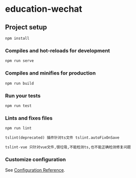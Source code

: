 # education-wechat

## Project setup
```
npm install
```

### Compiles and hot-reloads for development
```
npm run serve
```

### Compiles and minifies for production
```
npm run build
```

### Run your tests
```
npm run test
```

### Lints and fixes files
```
npm run lint

tslint(deprecated) 插件针对ts文件 tslint.autoFixOnSave

tslint-vue 只针对vue文件,很垃圾,不能检测ts,也不能正确检测修复问题
```

### Customize configuration
See [Configuration Reference](https://cli.vuejs.org/config/).
